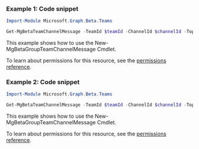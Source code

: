 ### Example 1: Code snippet

```powershell
Import-Module Microsoft.Graph.Beta.Teams

Get-MgBetaTeamChannelMessage -TeamId $teamId -ChannelId $channelId -Top 3
```
This example shows how to use the New-MgBetaGroupTeamChannelMessage Cmdlet.

To learn about permissions for this resource, see the [permissions reference](/graph/permissions-reference).

### Example 2: Code snippet

```powershell
Import-Module Microsoft.Graph.Beta.Teams

Get-MgBetaTeamChannelMessage -TeamId $teamId -ChannelId $channelId -Top 1 -ExpandProperty "replies"
```
This example shows how to use the New-MgBetaGroupTeamChannelMessage Cmdlet.

To learn about permissions for this resource, see the [permissions reference](/graph/permissions-reference).

